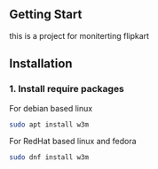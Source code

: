 ## Getting Start

this is a project for moniterting flipkart


## Installation

### 1. Install require packages

For debian based linux 
```bash
sudo apt install w3m
```

For RedHat based linux and fedora
```bash
sudo dnf install w3m
```

